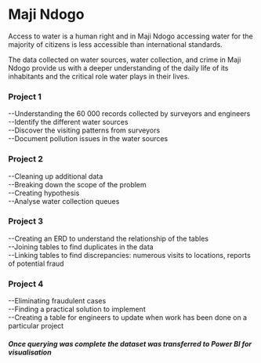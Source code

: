 <h1>Maji Ndogo </h1>
Access to water is a human right and in Maji Ndogo accessing water for the majority of citizens is less accessible than international standards.

The data collected on water sources, water collection, and crime in Maji Ndogo provide us with a deeper
understanding of the daily life of its inhabitants and the critical role water plays in their lives.

<h3>Project 1</h3>
--Understanding the 60 000 records collected by surveyors and engineers <br/>
--Identify the different water sources <br/>
--Discover the visiting patterns from surveyors <br/>
--Document pollution issues in the water sources

<h3>Project 2</h3>
--Cleaning up additional data  <br/>
--Breaking down the scope of the problem<br/>
--Creating hypothesis<br/>
--Analyse water collection queues

<h3>Project 3</h3>
--Creating an ERD to understand the relationship of the tables<br/>
--Joining tables to find duplicates in the data <br/>
--Linking tables to find discrepancies: numerous visits to locations, reports of potential fraud<br/>

<h3>Project 4</h3>
--Eliminating fraudulent cases<br/>
--Finding a practical solution to implement<br/>
--Creating a table for engineers to update when work has been done on a particular project<br/>


<h5>Once querying was complete the dataset was transferred to Power BI for visualisation</h5>

